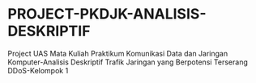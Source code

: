 # PROJECT-PKDJK-ANALISIS-DESKRIPTIF
Project UAS Mata Kuliah Praktikum Komunikasi Data dan Jaringan Komputer-Analisis Deskriptif Trafik Jaringan yang Berpotensi Terserang DDoS-Kelompok 1
